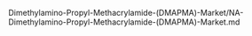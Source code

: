 


Dimethylamino-Propyl-Methacrylamide-(DMAPMA)-Market/NA-Dimethylamino-Propyl-Methacrylamide-(DMAPMA)-Market.md
